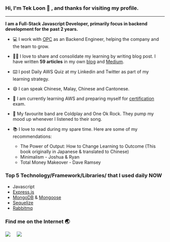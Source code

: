 ### Hi, I'm Tek Loon 👋 , and thanks for visiting my profile.

---

**I am a Full-Stack Javascript Developer, primarily focus in backend development for the past 2 years.**

- 💻 I work with [OPC](https://www.opcbiz.com) as an Backend Engineer, helping the company and the team to grow.

- ✍🏻 I love to share and consolidate my learning by writing blog post. I have written **59 articles** in my own [blog](https://tekloon.dev) and [Medium](https://tekloon.medium.com/).

- ⌨️ I post Daily AWS Quiz at my Linkedin and Twitter as part of my learning strategy.

- 😄 I can speak Chinese, Malay, Chinese and Cantonese.

- 🌱 I am currently learning AWS and preparing myself for [certification](https://aws.amazon.com/certification/certified-developer-associate/) exam.

- 🎸 My favourite band are Coldplay and One Ok Rock. They pump my mood up whenever I listened to their song.

- 📚 I love to read during my spare time. Here are some of my recommendations:
  - The Power of Output: How to Change Learning to Outcome (This book originally in Japanese & translated to Chinese)
  - Minimalism - Joshua & Ryan
  - Total Money Makeover - Dave Ramsey

### Top 5 Technology/Framework/Libraries/ that I used daily NOW
- Javascript
- [Express.js](https://expressjs.com/)
- [MongoDB](https://www.mongodb.com) & [Mongoose](https://mongoosejs.com/)
- [Sequelize](https://sequelize.org/)
- [Rabbitmq](https://www.rabbitmq.com/)


### Find me on the Internet 🌏
<p>
  <a href="https://twitter.com/TekLoonCheah"><img src="https://img.shields.io/badge/twitter-%231DA1F2.svg?&style=for-the-badge&logo=twitter&logoColor=white" /></a>&nbsp;&nbsp;&nbsp;&nbsp;
  <a href="https://www.linkedin.com/in/tek-loon-cheah-774b7959/"><img src="https://img.shields.io/badge/linkedin-%230077B5.svg?&style=for-the-badge&logo=linkedin&logoColor=white" /></a>&nbsp;&nbsp;&nbsp;&nbsp;

</p>








<!--
**tlcheah2/tlcheah2** is a ✨ _special_ ✨ repository because its `README.md` (this file) appears on your GitHub profile.

Here are some ideas to get you started:

- 🔭 I’m currently working on ...
- 🌱 I’m currently learning ...
- 👯 I’m looking to collaborate on ...
- 🤔 I’m looking for help with ...
- 💬 Ask me about ...
- 📫 How to reach me: ...
- 😄 Pronouns: ...
- ⚡ Fun fact: ...
-->
